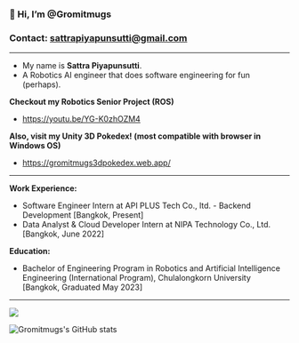 ### 👋 Hi, I’m @Gromitmugs ###
### Contact: sattrapiyapunsutti@gmail.com
--------

- My name is **Sattra Piyapunsutti**.
- A Robotics AI engineer that does software engineering for fun (perhaps).

**Checkout my Robotics Senior Project (ROS)**
- https://youtu.be/YG-K0zhOZM4

**Also, visit my Unity 3D Pokedex! (most compatible with browser in Windows OS)**
- https://gromitmugs3dpokedex.web.app/
--------

**Work Experience:**
* Software Engineer Intern at API PLUS Tech Co., ltd. - Backend Development [Bangkok, Present]
* Data Analyst & Cloud Developer Intern at NIPA Technology Co., Ltd. [Bangkok, June 2022]

**Education:**
* Bachelor of Engineering Program in Robotics and Artificial Intelligence Engineering (International Program),
Chulalongkorn University [Bangkok, Graduated May 2023]
--------

<a href="https://github.com/Gromitmugs/github-readme-stats">
  <img align="center" src="https://github-readme-stats.vercel.app/api/top-langs/?username=Gromitmugs&layout=compact" />
</a>

![Gromitmugs's GitHub stats](https://github-readme-stats.vercel.app/api?username=Gromitmugs&show_icons=true&rank_icon=github)
